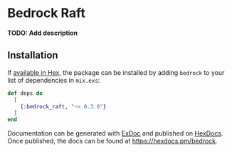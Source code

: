 # Bedrock Raft

**TODO: Add description**

## Installation

If [available in Hex](https://hex.pm/docs/publish), the package can be installed
by adding `bedrock` to your list of dependencies in `mix.exs`:

```elixir
def deps do
  [
    {:bedrock_raft, "~> 0.3.0"}
  ]
end
```

Documentation can be generated with [ExDoc](https://github.com/elixir-lang/ex_doc)
and published on [HexDocs](https://hexdocs.pm). Once published, the docs can
be found at <https://hexdocs.pm/bedrock>.

